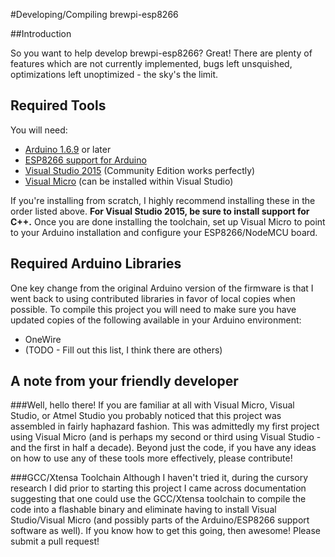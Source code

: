 #Developing/Compiling brewpi-esp8266


##Introduction

So you want to help develop brewpi-esp8266? Great! There are plenty of features
which are not currently implemented, bugs left unsquished, optimizations left
unoptimized - the sky's the limit.


## Required Tools
You will need:
* [Arduino 1.6.9](https://www.arduino.cc/en/Main/Software) or later
* [ESP8266 support for Arduino](https://github.com/esp8266/Arduino)
* [Visual Studio 2015](https://www.visualstudio.com/en-us/downloads/download-visual-studio-vs.aspx) (Community Edition works perfectly)
* [Visual Micro](http://www.visualmicro.com/page/Arduino-Visual-Studio-Downloads.aspx) (can be installed within Visual Studio)

If you're installing from scratch, I highly recommend installing these in the
order listed above. **For Visual Studio 2015, be sure to install support for
C++.** Once you are done installing the toolchain, set up Visual Micro to point
to your Arduino installation and configure your ESP8266/NodeMCU board.


## Required Arduino Libraries
One key change from the original Arduino version of the firmware is that I
went back to using contributed libraries in favor of local copies when
possible. To compile this project you will need to make sure you have updated
copies of the following available in your Arduino environment:
* OneWire
* (TODO - Fill out this list, I think there are others)


## A note from your friendly developer
###Well, hello there!
If you are familiar at all with Visual Micro, Visual Studio,
or Atmel Studio you probably noticed that this project was assembled in fairly
haphazard fashion. This was admittedly my first project using Visual Micro (and
is perhaps my second or third using Visual Studio - and the first in half a
decade). Beyond just the code, if you have any ideas on how to use any of these
tools more effectively, please contribute!

###GCC/Xtensa Toolchain
Although I haven't tried it, during the cursory research I did prior to starting
this project I came across documentation suggesting that one could use the
GCC/Xtensa toolchain to compile the code into a flashable binary and eliminate
having to install Visual Studio/Visual Micro (and possibly parts of the
Arduino/ESP8266 support software as well). If you know how to get this going,
then awesome! Please submit a pull request!
